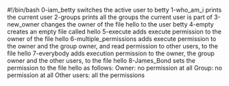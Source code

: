 #!/bin/bash                                                                           0-iam_betty switches the active user to betty
1-who_am_i prints the current user
2-groups prints all the groups the current user is part of
3-new_owner changes the owner of the file hello to the user betty
4-empty creates an empty file called hello
5-execute adds execute permission to the owner of the file hello
6-multiple_permissions adds execute permission to the owner and the group owner, and read permission to other users, to the file hello
7-everybody adds execution permission to the owner, the group owner and the other users, to the file hello
8-James_Bond sets the permission to the file hello as follows:
Owner: no permission at all
Group: no permission at all
Other users: all the permissions
